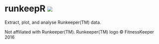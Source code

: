 # runkeepR <img src="https://d2b4ufapzmnxpw.cloudfront.net/build/13556/static/web/images/rk_app_logo_blue_150x142.png">
Extract, plot, and analyse Runkeeper(TM) data.

Not affiliated with Runkeeper(TM). Runkeeper(TM) logo © FitnessKeeper 2016
